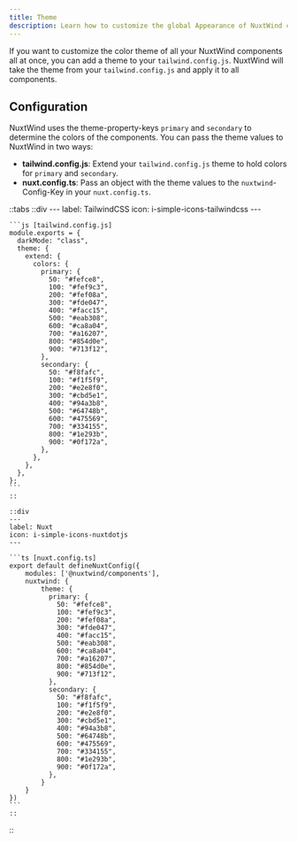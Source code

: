 ```yaml
---
title: Theme
description: Learn how to customize the global Appearance of NuxtWind components.
---
```


If you want to customize the color theme of all your NuxtWind components all at once, you can add a theme to your `tailwind.config.js`. NuxtWind will take the theme from your `tailwind.config.js` and apply it to all components.

## Configuration

NuxtWind uses the theme-property-keys `primary` and `secondary` to determine the colors of the components. You can pass the theme values to NuxtWind in two ways:
- **tailwind.config.js**: Extend your `tailwind.config.js` theme to hold colors for `primary` and `secondary`.
- **nuxt.config.ts**: Pass an object with the theme values to the `nuxtwind`-Config-Key in your `nuxt.config.ts`.

::tabs
    ::div
    ---
    label: TailwindCSS
    icon: i-simple-icons-tailwindcss
    ---

    ```js [tailwind.config.js]
    module.exports = {
      darkMode: "class",
      theme: {
        extend: {
          colors: {
            primary: {
              50: "#fefce8",
              100: "#fef9c3",
              200: "#fef08a",
              300: "#fde047",
              400: "#facc15",
              500: "#eab308",
              600: "#ca8a04",
              700: "#a16207",
              800: "#854d0e",
              900: "#713f12",
            },
            secondary: {
              50: "#f8fafc",
              100: "#f1f5f9",
              200: "#e2e8f0",
              300: "#cbd5e1",
              400: "#94a3b8",
              500: "#64748b",
              600: "#475569",
              700: "#334155",
              800: "#1e293b",
              900: "#0f172a",
            },
          },
        },
      },
    };
    ```
    ::

    ::div
    ---
    label: Nuxt
    icon: i-simple-icons-nuxtdotjs
    ---

    ```ts [nuxt.config.ts]
    export default defineNuxtConfig({
        modules: ['@nuxtwind/components'],
        nuxtwind: {
            theme: {
              primary: {
                50: "#fefce8",
                100: "#fef9c3",
                200: "#fef08a",
                300: "#fde047",
                400: "#facc15",
                500: "#eab308",
                600: "#ca8a04",
                700: "#a16207",
                800: "#854d0e",
                900: "#713f12",
              },
              secondary: {
                50: "#f8fafc",
                100: "#f1f5f9",
                200: "#e2e8f0",
                300: "#cbd5e1",
                400: "#94a3b8",
                500: "#64748b",
                600: "#475569",
                700: "#334155",
                800: "#1e293b",
                900: "#0f172a",
              },
            }
        }
    })
    ```
    ::
::


